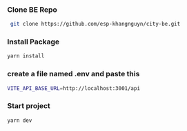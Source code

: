 ### Clone BE Repo

```bash
 git clone https://github.com/esp-khangnguyn/city-be.git
```

### Install Package

```bash
yarn install
```

### create a file named .env and paste this

```bash
VITE_API_BASE_URL=http://localhost:3001/api
```

### Start project

```bash
yarn dev
```
